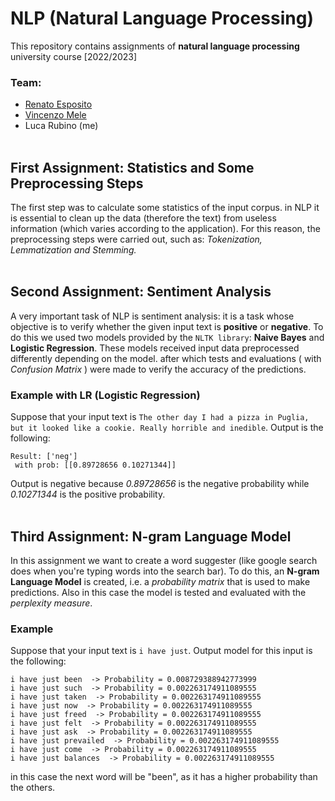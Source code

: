 # NLP (Natural Language Processing)
This repository contains assignments of **natural language processing** university course [2022/2023]

### Team:
- [Renato Esposito](https://github.com/RenatoEsposito1999)
- [Vincenzo Mele](https://github.com/VincenzoMele)
- Luca Rubino (me)
<br></br>
## First Assignment: Statistics and Some Preprocessing Steps
The first step was to calculate some statistics of the input corpus.
in NLP it is essential to clean up the data (therefore the text) from useless information (which varies according to the application). For this reason, the preprocessing steps were carried out, such as: <i>Tokenization, Lemmatization and Stemming.</i>
<br></br>
## Second Assignment: Sentiment Analysis
A very important task of NLP is sentiment analysis: it is a task whose objective is to verify whether the given input text is  **positive** or  **negative**. To do this we used two models provided by the  `NLTK library`: **Naive Bayes** and **Logistic Regression**. These models received input data preprocessed differently depending on the model. after which tests and evaluations ( with <i>Confusion Matrix</i> ) were made to verify the accuracy of the predictions.

### Example with LR (Logistic Regression)
Suppose that your input text is `The other day I had a pizza in Puglia, but it looked like a cookie. Really horrible and inedible`.
Output is the following:
```
Result: ['neg']
 with prob: [[0.89728656 0.10271344]]
 ```
Output is negative because <i>0.89728656</i> is the negative probability while <i>0.10271344</i> is the positive probability.
<br></br>


## Third Assignment: N-gram Language Model
In this assignment we want to create a word suggester (like google search does when you're typing words into the search bar). To do this, an <b>N-gram Language Model</b> is created, i.e. a <i>probability matrix</i> that is used to make predictions. Also in this case the model is tested and evaluated with the <i>perplexity measure</i>.

### Example
Suppose that your input text is `i have just`. Output model for this input is the following:
```
i have just been  -> Probability = 0.008729388942773999
i have just such  -> Probability = 0.002263174911089555
i have just taken  -> Probability = 0.002263174911089555
i have just now  -> Probability = 0.002263174911089555
i have just freed  -> Probability = 0.002263174911089555
i have just felt  -> Probability = 0.002263174911089555
i have just ask  -> Probability = 0.002263174911089555
i have just prevailed  -> Probability = 0.002263174911089555
i have just come  -> Probability = 0.002263174911089555
i have just balances  -> Probability = 0.002263174911089555
```
in this case the next word will be "been", as it has a higher probability than the others.
